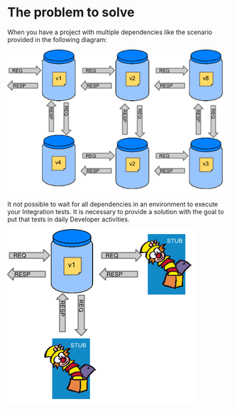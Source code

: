 # The problem to solve

When you have a project with multiple dependencies like the scenario provided in the following diagram:

![](Deps.png)

It not possible to wait for all dependencies in an environment to execute your Integration tests. It is necessary to provide a solution with the goal to put that tests in daily Developer activities.

![](Stubs2.png)
